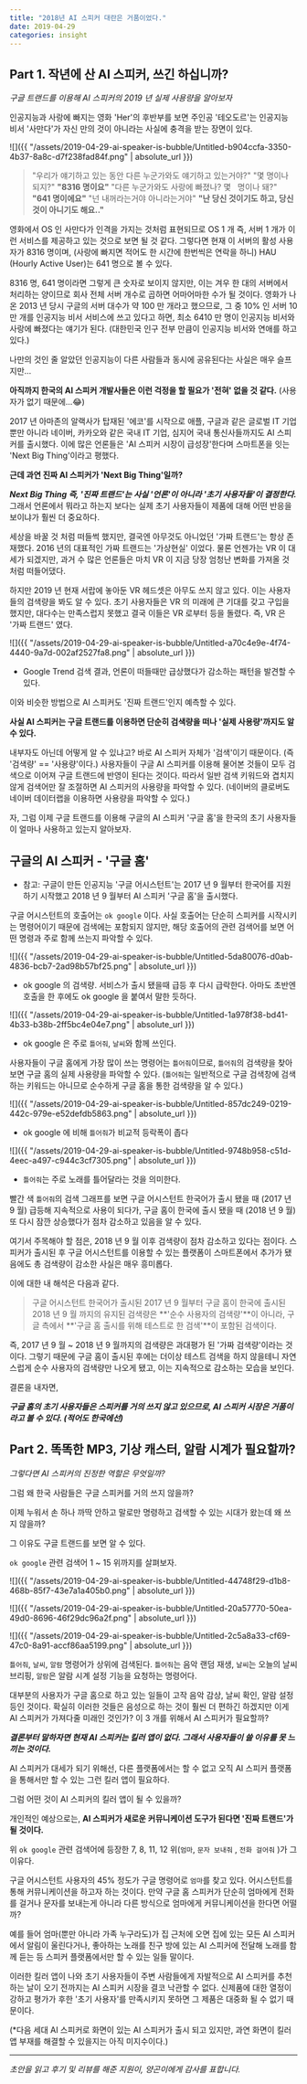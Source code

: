 ```yaml
---
title: "2018년 AI 스피커 대란은 거품이었다."
date: 2019-04-29
categories: insight
---
```


## Part 1. 작년에 산 AI 스피커, 쓰긴 하십니까?

_구글 트랜드를 이용해 AI 스피커의 2019 년 실제 사용량을 알아보자_

인공지능과 사랑에 빠지는 영화 'Her'의 후반부를 보면 주인공 '테오도르'는 인공지능 비서 '사만다'가 자신 만의 것이 아니라는 사실에 충격을 받는 장면이 있다.

![]({{ "/assets/2019-04-29-ai-speaker-is-bubble/Untitled-b904ccfa-3350-4b37-8a8c-d7f238fad84f.png" | absolute_url }})

> "우리가 얘기하고 있는 동안 다른 누군가와도 얘기하고 있는거야?" "몇 명이나 되지?"
> **"8316 명이요"**
> "다른 누군가와도 사랑에 빠졌나? 몇   명이나 돼?"
> **"641 명이에요"**
> "넌 내꺼라는거야 아니라는거야"
> **"난 당신 것이기도 하고, 당신 것이 아니기도 해요.."**

영화에서 OS 인 사만다가 인격을 가지는 것처럼 표현되므로 OS 1 개 즉, 서버 1 개가 이런 서비스를 제공하고 있는 것으로 보면 될 것 같다. 그렇다면 현재 이 서버의 활성 사용자가 8316 명이며, (사랑에 빠지면 적어도 한 시간에 한번씩은 연락을 하니) HAU (Hourly Active User)는 641 명으로 볼 수 있다.

8316 명, 641 명이라면 그렇게 큰 숫자로 보이지 않지만, 이는 겨우 한 대의 서버에서 처리하는 양이므로 회사 전체 서버 개수로 곱하면 어마어마한 수가 될 것이다. 영화가 나온 2013 년 당시 구글의 서버 대수가 약 100 만 개라고 했으므로, 그 중 10% 인 서버 10 만 개를 인공지능 비서 서비스에 쓰고 있다고 하면, 최소 6410 만 명이 인공지능 비서와 사랑에 빠졌다는 얘기가 된다. (대한민국 인구 전부 만큼이 인공지능 비서와 연애를 하고 있다.)

나만의 것인 줄 알았던 인공지능이 다른 사람들과 동시에 공유된다는 사실은 매우 슬프지만...

**아직까지 한국의 AI 스피커 개발사들은 이런 걱정을 할 필요가 '전혀' 없을 것 같다.** (사용자가 없기 때문에...😂)

2017 년 아마존의 알랙사가 탑재된 '에코'를 시작으로 애플, 구글과 같은 글로벌 IT 기업 뿐만 아니라 네이버, 카카오와 같은 국내 IT 기업, 심지어 국내 통신사들까지도 AI 스피커를 출시했다. 이에 많은 언론들은 'AI 스피커 시장이 급성장'한다며 스마트폰을 잇는 'Next Big Thing'이라고 평했다.

**근데 과연 진짜 AI 스피커가 'Next Big Thing'일까?**

**_Next Big Thing 즉, '진짜 트랜드'는 사실 '언론'이 아니라 '초기 사용자들'이 결정한다._** 그래서 언론에서 뭐라고 하는지 보다는 실제 초기 사용자들이 제품에 대해 어떤 반응을 보이냐가 훨씬 더 중요하다.

세상을 바꿀 것 처럼 떠들썩 했지만, 결국엔 아무것도 아니었던 '가짜 트랜드'는 항상 존재했다. 2016 년의 대표적인 가짜 트랜드는 '가상현실' 이었다. 물론 언젠가는 VR 이 대세가 되겠지만, 과거 수 많은 언론들은 마치 VR 이 지금 당장 엄청난 변화를 가져올 것 처럼 떠들어댔다.

하지만 2019 년 현재 서랍에 놓아둔 VR 헤드셋은 아무도 쓰지 않고 있다. 이는 사용자들의 검색량을 봐도 알 수 있다. 초기 사용자들은 VR 의 미래에 큰 기대를 갖고 구입을 했지만, 대다수는 만족스럽지 못했고 결국 이들은 VR 로부터 등을 돌렸다. 즉, VR 은 '가짜 트랜드' 였다.

![]({{ "/assets/2019-04-29-ai-speaker-is-bubble/Untitled-a70c4e9e-4f74-4440-9a7d-002af2527fa8.png" | absolute_url }})

* Google Trend 검색 결과, 언론이 떠들때만 급상했다가 감소하는 패턴을 발견할 수 있다.

이와 비슷한 방법으로 AI 스피커도 '진짜 트랜드'인지 예측할 수 있다.

**사실 AI 스피커는 구글 트랜드를 이용하면 단순히 검색량을 떠나 '실제 사용량'까지도 알 수 있다.**

내부자도 아닌데 어떻게 알 수 있냐고? 바로 AI 스피커 자체가 '검색'이기 때문이다. (즉 '검색량' == '사용량'이다.) 사용자들이 구글 AI 스피커를 이용해 물어본 것들이 모두 검색으로 이어져 구글 트랜드에 반영이 된다는 것이다. 따라서 일반 검색 키워드와 겹치지 않게 검색어만 잘 조절하면 AI 스피커의 사용량을 파악할 수 있다. (네이버의 클로버도 네이버 데이터랩을 이용하면 사용량을 파악할 수 있다.)

자, 그럼 이제 구글 트랜드를 이용해 구글의 AI 스피커 '구글 홈'을 한국의 초기 사용자들이 얼마나 사용하고 있는지 알아보자.

## 구글의 AI 스피커 - '구글 홈'

* 참고: 구글이 만든 인공지능 '구글 어시스턴트'는 2017 년 9 월부터 한국어를 지원하기 시작했고 2018 년 9 월부터 AI 스피커 '구글 홈'을 출시했다.

구글 어시스턴트의 호출어는 `ok google` 이다. 사실 호출어는 단순히 스피커를 시작시키는 명령어이기 때문에 검색에는 포함되지 않지만, 해당 호출어의 관련 검색어를 보면 어떤 명령과 주로 함께 쓰는지 파악할 수 있다.

![]({{ "/assets/2019-04-29-ai-speaker-is-bubble/Untitled-5da80076-d0ab-4836-bcb7-2ad98b57bf25.png" | absolute_url }})

* ok google 의 검색량. 서비스가 출시 됐을때 급등 후 다시 급락한다. 아마도 초반엔 호출을 한 후에도 ok google 을 붙여서 말한 듯하다.

![]({{ "/assets/2019-04-29-ai-speaker-is-bubble/Untitled-1a978f38-bd41-4b33-b38b-2ff5bc4e04e7.png" | absolute_url }})

* ok google 은 주로 `틀어줘`, `날씨`와 함께 쓰인다.

사용자들이 구글 홈에게 가장 많이 쓰는 명령어는 `틀어줘`이므로, `틀어줘`의 검색량을 찾아보면 구글 홈의 실제 사용량을 파악할 수 있다. (`틀어줘`는 일반적으로 구글 검색창에 검색하는 키워드는 아니므로 순수하게 구글 홈을 통한 검색량을 알 수 있다.)

![]({{ "/assets/2019-04-29-ai-speaker-is-bubble/Untitled-857dc249-0219-442c-979e-e52defdb5863.png" | absolute_url }})

* ok google 에 비해 `틀어줘`가 비교적 등락폭이 좁다

![]({{ "/assets/2019-04-29-ai-speaker-is-bubble/Untitled-9748b958-c51d-4eec-a497-c944c3cf7305.png" | absolute_url }})

* `틀어줘`는 주로 노래를 틀어달라는 것을 의미한다.

빨간 색 `틀어줘`의 검색 그래프를 보면 구글 어시스턴트 한국어가 출시 됐을 때 (2017 년 9 월) 급등해 지속적으로 사용이 되다가, 구글 홈이 한국에 출시 됐을 때 (2018 년 9 월) 또 다시 잠깐 상승했다가 점차 감소하고 있음을 알 수 있다.

여기서 주목해야 할 점은, 2018 년 9 월 이후 검색량이 점차 감소하고 있다는 점이다. 스피커가 출시된 후 구글 어시스턴트를 이용할 수 있는 플랫폼이 스마트폰에서 추가가 됐음에도 총 검색량이 감소한 사실은 매우 흥미롭다.

이에 대한 내 해석은 다음과 같다.

> 구글 어시스턴트 한국어가 출시된 2017 년 9 월부터 구글 홈이 한국에 출시된 2018 년 9 월 까지의 유지된 검색량은 **'순수 사용자의 검색량'**이 아니라, 구글 측에서 **'구글 홈 출시를 위해 테스트로 한 검색'**이 포함된 검색이다.

즉, 2017 년 9 월 ~ 2018 년 9 월까지의 검색량은 과대평가 된 '가짜 검색량'이라는 것이다. 그렇기 때문에 구글 홈이 출시된 후에는 더이상 테스트 검색을 하지 않을테니 자연스럽게 순수 사용자의 검색량만 나오게 됐고, 이는 지속적으로 감소하는 모습을 보인다.

결론을 내자면,

**_구글 홈의 초기 사용자들은 스피커를 거의 쓰지 않고 있으므로, AI 스피커 시장은 거품이라고 볼 수 있다. (적어도 한국에선)_**

## Part 2. 똑똑한 MP3, 기상 캐스터, 알람 시계가 필요할까?

_그렇다면 AI 스피커의 진정한 역할은 무엇일까?_

그럼 왜 한국 사람들은 구글 스피커를 거의 쓰지 않을까?

이제 누워서 손 하나 까딱 안하고 말로만 명령하고 검색할 수 있는 시대가 왔는데 왜 쓰지 않을까?

그 이유도 구글 트랜드를 보면 알 수 있다.

`ok google` 관련 검색어 1 ~ 15 위까지를 살펴보자.

![]({{ "/assets/2019-04-29-ai-speaker-is-bubble/Untitled-44748f29-d1b8-468b-85f7-43e7a1a405b0.png" | absolute_url }})

![]({{ "/assets/2019-04-29-ai-speaker-is-bubble/Untitled-20a57770-50ea-49d0-8696-46f29dc96a2f.png" | absolute_url }})

![]({{ "/assets/2019-04-29-ai-speaker-is-bubble/Untitled-2c5a8a33-cf69-47c0-8a91-accf86aa5199.png" | absolute_url }})

`틀어줘`, `날씨`, `알람` 명령어가 상위에 검색된다. `틀어줘`는 음악 랜덤 재생, `날씨`는 오늘의 날씨 브리핑, `알람`은 알람 시계 설정 기능을 요청하는 명령어다.

대부분의 사용자가 구글 홈으로 하고 있는 일들이 고작 음악 감상, 날씨 확인, 알람 설정 등인 것이다. 확실히 이러한 것들은 음성으로 하는 것이 훨씬 더 편하긴 하겠지만 이게 AI 스피커가 가져다줄 미래인 것인가? 이 3 개를 위해서 AI 스피커가 필요할까?

**_결론부터 말하자면 현재 AI 스피커는 킬러 앱이 없다. 그래서 사용자들이 쓸 이유를 못 느끼는 것이다._**

AI 스피커가 대세가 되기 위해선, 다른 플랫폼에서는 할 수 없고 오직 AI 스피커 플랫폼을 통해서만 할 수 있는 그런 킬러 앱이 필요하다.

그럼 어떤 것이 AI 스피커의 킬러 앱이 될 수 있을까?

개인적인 예상으로는, **AI 스피커가 새로운 커뮤니케이션 도구가 된다면 '진짜 트랜드'가 될 것이다.**

위 `ok google` 관련 검색어에 등장한 7, 8, 11, 12 위(`엄마`, `문자 보내줘` , `전화 걸어줘` )가 그 이유다.

구글 어시스턴트 사용자의 45% 정도가 구글 명령어로 `엄마`를 찾고 있다. 어시스턴트를 통해 커뮤니케이션을 하고자 하는 것이다. 만약 구글 홈 스피커가 단순히 엄마에게 전화를 걸거나 문자를 보내는게 아니라 다른 방식으로 엄마에게 커뮤니케이션을 한다면 어떨까?

예를 들어 엄마(뿐만 아니라 가족 누구라도)가 집 근처에 오면 집에 있는 모든 AI 스피커에서 알림이 울린다거나, 좋아하는 노래를 친구 방에 있는 AI 스피커에 전달해 노래를 함께 듣는 등 스피커 플랫폼에서만 할 수 있는 일들 말이다.

이러한 킬러 앱이 나와 초기 사용자들이 주변 사람들에게 자발적으로 AI 스피커를 추천하는 날이 오기 전까지는 AI 스피커 시장을 결코 낙관할 수 없다. 신제품에 대한 열정이 강하고 평가가 후한 '초기 사용자'를 만족시키지 못하면 그 제품은 대중화 될 수 없기 때문이다.

(\*다음 세대 AI 스피커로 화면이 있는 AI 스피커가 출시 되고 있지만, 과연 화면이 킬러 앱 부재를 해결할 수 있을지는 아직 미지수이다.)

---

_초안을 읽고 후기 및 리뷰를 해준 지원이, 양곤이에게 감사를 표합니다._
